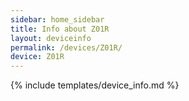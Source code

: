 ```yaml
---
sidebar: home_sidebar
title: Info about Z01R
layout: deviceinfo
permalink: /devices/Z01R/
device: Z01R
---
```

{% include templates/device_info.md %}
